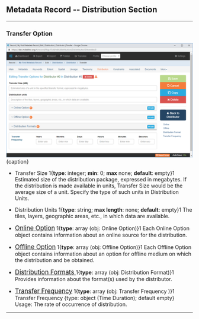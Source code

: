 ## Metadata Record -- Distribution Section
---
### Transfer Option

![Transfer Option Edit Window](/assets/reference/edit-objects/metadata/distribution/transferOption.png){caption}

* <span class="md-element">Transfer Size</span> 1{**type**: integer; **min**: 0; **max** none; **default**: empty}1  Estimated size of the distribution package, expressed in megabytes.  If the distribution is made available in units, <span class="md-element">Transfer Size</span> would be the average size of a unit.  Specify the type of such units in <span class="md-element">Distribution Units</span>.

* <span class="md-element">Distribution Units</span> 1{**type**: string; **max length**: none; **default**: empty}1  The tiles, layers, geographic areas, etc., in which data are available. 

* [<span class="md-panel" style="font-size: larger">Online Option</span>](onlineTransferOption.md) 1{**type**: array (obj: <span class="md-panel">Online Option</span>)}1  Each <span class="md-panel">Online Option</span> object contains information about an online source for the distribution.

* [<span class="md-panel" style="font-size: larger">Offline Option</span>](offlineOption.md) 1{**type**: array (obj: <span class="md-panel">Offline Option</span>)}1  Each <span class="md-panel">Offline Option</span> object contains information about an option for offline medium on which the distribution and be obtained.

* [<span class="md-panel" style="font-size: larger">Distribution Formats <span>](format.md)  1{**type**: array (obj: <span class="md-panel">Distribution Format</span>)}1  Provides information about the format(s) used by the distributor.

* [<span class="md-panel" style="font-size: larger">Transfer Frequency</span>](timeDuration-obj.md)  1{**type**: array (obj: <span class="md-panel"> Transfer Frequency </span>)}1  <span class="md-panel"> Transfer Frequency </span> {type: object (Time Duration); default empty}
Usage: The rate of occurrence of distribution.
---
